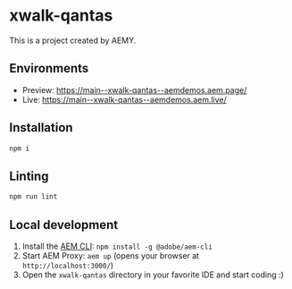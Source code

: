 # xwalk-qantas

This is a project created by AEMY.

## Environments

- Preview: https://main--xwalk-qantas--aemdemos.aem.page/
- Live: https://main--xwalk-qantas--aemdemos.aem.live/

## Installation

```sh
npm i
```

## Linting

```sh
npm run lint
```

## Local development

1. Install the [AEM CLI](https://github.com/adobe/helix-cli): `npm install -g @adobe/aem-cli`
1. Start AEM Proxy: `aem up` (opens your browser at `http://localhost:3000/`)
1. Open the `xwalk-qantas` directory in your favorite IDE and start coding :)